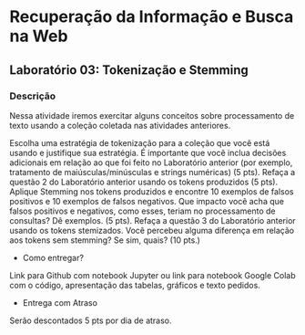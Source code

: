 # Recuperação da Informação e Busca na Web
## Laboratório 03: Tokenização e Stemming

### Descrição

Nessa atividade iremos exercitar alguns conceitos sobre processamento de texto usando a coleção coletada nas atividades anteriores.

Escolha uma estratégia de tokenização para a coleção que você está usando e justifique sua estratégia. É importante que você inclua decisões adicionais em relação ao que foi feito no Laboratório anterior (por exemplo, tratamento de maiúsculas/minúsculas e strings numéricas) (5 pts).
Refaça a questão 2 do Laboratório anterior usando os tokens produzidos (5 pts).
Aplique Stemming nos tokens produzidos e encontre 10 exemplos de falsos positivos e 10 exemplos de falsos negativos. Que impacto você acha que falsos positivos e negativos, como esses, teriam no processamento de consultas? Dê exemplos. (5 pts).
Refaça a questão 3 do Laboratório anterior usando os tokens stemizados. Você percebeu alguma diferença em relação aos tokens sem stemming? Se sim, quais? (10 pts.)

- Como entregar? 

Link para Github com notebook Jupyter ou link para notebook Google Colab com o código, apresentação das tabelas, gráficos e texto pedidos.

- Entrega com Atraso

Serão descontados 5 pts por dia de atraso.
